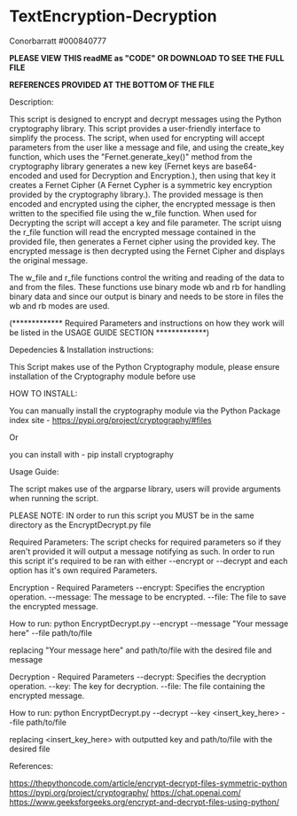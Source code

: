 # TextEncryption-Decryption
Conorbarratt #000840777

**PLEASE VIEW THIS readME as "CODE" OR DOWNLOAD TO SEE THE FULL FILE**

**REFERENCES PROVIDED AT THE BOTTOM OF THE FILE**

Description:

This script is designed to encrypt and decrypt messages using the Python cryptography library. This script provides a user-friendly interface to simplify the process. The script, when used for encrypting will accept parameters from the user like a message and file, and using the create_key function, which uses the "Fernet.generate_key()" method from the cryptography library generates a new key (Fernet keys are base64-encoded and used for Decryption and Encryption.), then using that key it creates a Fernet Cipher (A Fernet Cypher is a symmetric key encryption provided by the cryptography library.). The provided message is then encoded and encrypted using the cipher, the encrypted message is then written to the specified file using the w_file function. When used for Decrypting the script will accept a key and file parameter. The script uisng the r_file function will read the encrypted message contained in the provided file, then generates a Fernet cipher using the provided key. The encrypted message is then decrypted using the Fernet Cipher and displays the original message.

The w_file and r_file functions control the writing and reading of the data to and from the files. These functions use binary mode wb and rb for handling binary data and since our output is binary and needs to be store in files the wb and rb modes are used.

(************* Required Parameters and instructions on how they work will be listed in the USAGE GUIDE SECTION *************)

Depedencies & Installation instructions:

This Script makes use of the Python Cryptography module, please ensure installation of the Cryptography module before use

HOW TO INSTALL:

You can manually install the cryptography module via the Python Package index site - https://pypi.org/project/cryptography/#files

Or 

you can install with - pip install cryptography

Usage Guide:

The script makes use of the argparse library, users will provide arguments when running the script.

PLEASE NOTE: IN order to run this script you MUST be in the same directory as the EncryptDecrypt.py file

Required Parameters: The script checks for required parameters so if they aren't provided it will output a message notifying as such. In order to run this script it's required to be ran with either --encrypt or --decrypt and each option has it's own required Parameters.

Encryption - Required Parameters
--encrypt: Specifies the encryption operation.
--message: The message to be encrypted.
--file: The file to save the encrypted message.


How to run: python EncryptDecrypt.py --encrypt --message "Your message here" --file path/to/file

replacing "Your message here" and path/to/file with the desired file and message

Decryption - Required Parameters
--decrypt: Specifies the decryption operation.
--key: The key for decryption.
--file: The file containing the encrypted message.

How to run: python EncryptDecrypt.py --decrypt --key <insert_key_here> --file path/to/file

replacing <insert_key_here> with outputted key and path/to/file with the desired file


References:

https://thepythoncode.com/article/encrypt-decrypt-files-symmetric-python
https://pypi.org/project/cryptography/
https://chat.openai.com/
https://www.geeksforgeeks.org/encrypt-and-decrypt-files-using-python/




